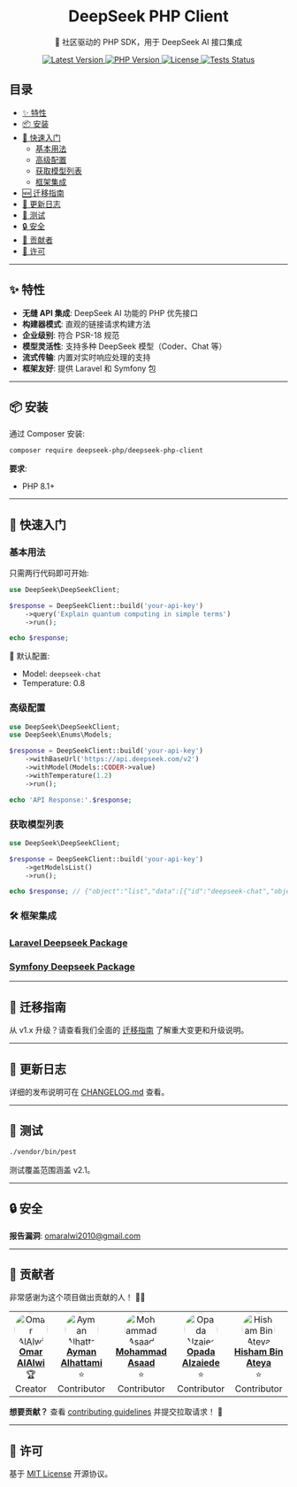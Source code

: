 <p align="center">
  <h1 align="center">DeepSeek PHP Client</h1>
  <p align="center">🚀 社区驱动的 PHP SDK，用于 DeepSeek AI 接口集成</p>

  <p align="center">
    <a href="https://packagist.org/packages/deepseek-php/deepseek-php-client">
      <img src="https://img.shields.io/packagist/v/deepseek-php/deepseek-php-client" alt="Latest Version">
    </a>
    <a href="https://php.net">
      <img src="https://img.shields.io/badge/PHP-8.1%2B-blue" alt="PHP Version">
    </a>
    <a href="LICENSE.md">
      <img src="https://img.shields.io/badge/license-MIT-brightgreen" alt="License">
    </a>
    <a href="https://github.com/deepseek-php/deepseek-php-client/actions">
      <img src="https://img.shields.io/github/actions/workflow/status/deepseek-php/deepseek-php-client/tests.yml" alt="Tests Status">
    </a>
  </p>
</p>

## 目录
- [✨ 特性](#-特性)
- [📦 安装](#-安装)
- [🚀 快速入门](#-快速入门)
    - [基本用法](#基本用法)
    - [高级配置](#高级配置)
    - [获取模型列表](#获取模型列表)
    - [框架集成](#-框架集成)
- [🆕 迁移指南](#-迁移指南)
- [📝 更新日志](#-更新日志)
- [🧪 测试](#-测试)
- [🔒 安全](#-安全)
- [🤝 贡献者](#-贡献者)
- [📄 许可](#-许可)

---

## ✨ 特性

- **无缝 API 集成**: DeepSeek AI 功能的 PHP 优先接口
- **构建器模式**: 直观的链接请求构建方法
- **企业级别**: 符合 PSR-18 规范
- **模型灵活性**: 支持多种 DeepSeek 模型（Coder、Chat 等）
- **流式传输**: 内置对实时响应处理的支持
- **框架友好**: 提供 Laravel 和 Symfony 包

---

## 📦 安装

通过 Composer 安装:

```bash
composer require deepseek-php/deepseek-php-client
```

**要求**:
- PHP 8.1+

---

## 🚀 快速入门

### 基本用法

只需两行代码即可开始:

```php
use DeepSeek\DeepSeekClient;

$response = DeepSeekClient::build('your-api-key')
    ->query('Explain quantum computing in simple terms')
    ->run();

echo $response;
```

📌 默认配置:
- Model: `deepseek-chat`
- Temperature: 0.8

### 高级配置

```php
use DeepSeek\DeepSeekClient;
use DeepSeek\Enums\Models;

$response = DeepSeekClient::build('your-api-key')
    ->withBaseUrl('https://api.deepseek.com/v2')
    ->withModel(Models::CODER->value)
    ->withTemperature(1.2)
    ->run();

echo 'API Response:'.$response;
```

### 获取模型列表

```php
use DeepSeek\DeepSeekClient;

$response = DeepSeekClient::build('your-api-key')
    ->getModelsList()
    ->run();

echo $response; // {"object":"list","data":[{"id":"deepseek-chat","object":"model","owned_by":"deepseek"},{"id":"deepseek-reasoner","object":"model","owned_by":"deepseek"}]}
```

### 🛠 框架集成

### [Laravel Deepseek Package](https://github.com/deepseek-php/deepseek-laravel)

### [Symfony Deepseek Package](https://github.com/deepseek-php/deepseek-symfony)

---

## 🚧 迁移指南

从 v1.x 升级？请查看我们全面的 [迁移指南](MIGRATION.md) 了解重大变更和升级说明。

---

## 📝 更新日志

详细的发布说明可在 [CHANGELOG.md](CHANGELOG.md) 查看。

---

## 🧪 测试

```bash
./vendor/bin/pest
```

测试覆盖范围涵盖 v2.1。

---

## 🔒 安全

**报告漏洞**: [omaralwi2010@gmail.com](mailto:omaralwi2010@gmail.com)

---

## 🤝  贡献者

非常感谢为这个项目做出贡献的人！ 🎉💖

<table>
  <tr>
    <td align="center">
      <a href="https://github.com/omaralalwi">
        <img src="https://avatars.githubusercontent.com/u/25439498?v=4" width="60px;" style="border-radius:50%;" alt="Omar AlAlwi"/>
        <br />
        <b>Omar AlAlwi</b>
      </a>
      <br />
      🏆 Creator
    </td>
    <td align="center">
      <a href="https://github.com/aymanalhattami">
        <img src="https://avatars.githubusercontent.com/u/34315778?v=4" width="60px;" style="border-radius:50%;" alt="Ayman Alhattami"/>
        <br />
        <b>Ayman Alhattami</b>
      </a>
      <br />
      ⭐ Contributor
    </td>
    <td align="center">
      <a href="https://github.com/moassaad">
        <img src="https://avatars.githubusercontent.com/u/155223476?v=4" width="60px;" style="border-radius:50%;" alt="Mohammad Asaad"/>
        <br />
        <b>Mohammad Asaad</b>
      </a>
      <br />
      ⭐ Contributor
    </td>
    <td align="center">
      <a href="https://github.com/OpadaAlzaiede">
        <img src="https://avatars.githubusercontent.com/u/48367429?v=4" width="60px;" style="border-radius:50%;" alt="Opada Alzaiede"/>
        <br />
        <b>Opada Alzaiede</b>
      </a>
      <br />
      ⭐ Contributor
    </td>
    <td align="center">
      <a href="https://github.com/hishamco">
        <img src="https://avatars.githubusercontent.com/u/3237266?v=4" width="60px;" style="border-radius:50%;" alt="Hisham Bin Ateya"/>
        <br />
        <b>Hisham Bin Ateya</b>
      </a>
      <br />
      ⭐ Contributor
    </td>
  </tr>
</table>

**想要贡献？** 查看 [contributing guidelines](./CONTRIBUTING.md) 并提交拉取请求！ 🚀

---

## 📄 许可

基于 [MIT License](LICENSE.md) 开源协议。
